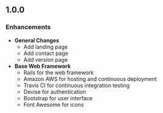 ## 1.0.0

### Enhancements
- **General Changes**
  - Add landing page
  - Add contact page
  - Add version page
- **Base Web Framework**
  - Rails for the web framework
  - Amazon AWS for hosting and continuous deployment
  - Travis CI for continuous integration testing
  - Devise for authentication
  - Bootstrap for user interface
  - Font Awesome for icons
